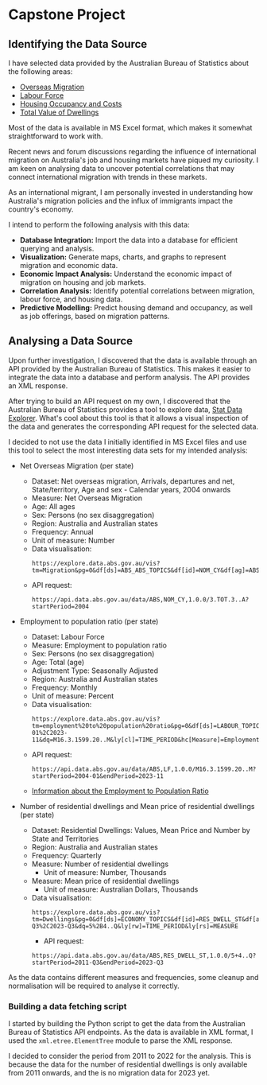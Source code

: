# Capstone Project

## Identifying the Data Source

I have selected data provided by the Australian Bureau of Statistics about the
following areas:

- [Overseas Migration](https://www.abs.gov.au/statistics/people/population/overseas-migration/2022-23-financial-year)
- [Labour Force](https://www.abs.gov.au/statistics/labour/employment-and-unemployment/labour-force-australia/nov-2023)
- [Housing Occupancy and Costs](https://www.abs.gov.au/statistics/people/housing/housing-occupancy-and-costs/2019-20)
- [Total Value of Dwellings](https://www.abs.gov.au/statistics/economy/price-indexes-and-inflation/total-value-dwellings/latest-release#:~:text=The%20number%20of%20residential%20dwellings%20in%20Australia%20rose%20by%2052%2C300,%2419%2C200%20to%20%24925%2C400%20this%20quarter.)

Most of the data is available in MS Excel format, which makes it somewhat
straightforward to work with.

Recent news and forum discussions regarding the influence of international
migration on Australia's job and housing markets have piqued my curiosity. I am
keen on analysing data to uncover potential correlations that may connect
international migration with trends in these markets.

As an international migrant, I am personally invested in understanding how
Australia's migration policies and the influx of immigrants impact the country's
economy.

I intend to perform the following analysis with this data:

- **Database Integration:** Import the data into a database for efficient
  querying and analysis.
- **Visualization:** Generate maps, charts, and graphs to represent migration
  and economic data.
- **Economic Impact Analysis:** Understand the economic impact of migration on
  housing and job markets.
- **Correlation Analysis:** Identify potential correlations between migration,
  labour force, and housing data.
- **Predictive Modelling:** Predict housing demand and occupancy, as well as job
  offerings, based on migration patterns.

## Analysing a Data Source

Upon further investigation, I discovered that the data is available through an
API provided by the Australian Bureau of Statistics. This makes it easier to
integrate the data into a database and perform analysis. The API provides an XML
response.

After trying to build an API request on my own, I discovered that the Australian
Bureau of Statistics provides a tool to explore data,
[Stat Data Explorer](https://explore.data.abs.gov.au/). What's cool about this
tool is that it allows a visual inspection of the data and generates the
corresponding API request for the selected data.

I decided to not use the data I initially identified in MS Excel files and use
this tool to select the most interesting data sets for my intended analysis:

- Net Overseas Migration (per state)

  - Dataset: Net overseas migration, Arrivals, departures and net,
    State/territory, Age and sex - Calendar years, 2004 onwards
  - Measure: Net Overseas Migration
  - Age: All ages
  - Sex: Persons (no sex disaggregation)
  - Region: Australia and Australian states
  - Frequency: Annual
  - Unit of measure: Number
  - Data visualisation:
    ```
    https://explore.data.abs.gov.au/vis?tm=Migration&pg=0&df[ds]=ABS_ABS_TOPICS&df[id]=NOM_CY&df[ag]=ABS&df[vs]=1.0.0&pd=2004%2C&dq=3.TOT.3..A&ly[cl]=TIME_PERIOD
    ```
  - API request:
    ```
    https://api.data.abs.gov.au/data/ABS,NOM_CY,1.0.0/3.TOT.3..A?startPeriod=2004
    ```

- Employment to population ratio (per state)

  - Dataset: Labour Force
  - Measure: Employment to population ratio
  - Sex: Persons (no sex disaggregation)
  - Age: Total (age)
  - Adjustment Type: Seasonally Adjusted
  - Region: Australia and Australian states
  - Frequency: Monthly
  - Unit of measure: Percent
  - Data visualisation:
    ```
    https://explore.data.abs.gov.au/vis?tm=employment%20to%20population%20ratio&pg=0&df[ds]=LABOUR_TOPICS&df[id]=LF&df[ag]=ABS&df[vs]=1.0.0&pd=2004-01%2C2023-11&dq=M16.3.1599.20..M&ly[cl]=TIME_PERIOD&hc[Measure]=Employment%20to%20population%20ratio&fs[0]=Labour%2C0%7CEmployment%20and%20unemployment%23EMPLOYMENT_UNEMPLOYMENT%23&fc=Labour
    ```
  - API request:
    ```
    https://api.data.abs.gov.au/data/ABS,LF,1.0.0/M16.3.1599.20..M?startPeriod=2004-01&endPeriod=2023-11
    ```
  - [Information about the Employment to Population Ratio](https://www.investopedia.com/terms/e/employment_to_population_ratio.asp)

- Number of residential dwellings and Mean price of residential dwellings (per
  state)
  - Dataset: Residential Dwellings: Values, Mean Price and Number by State and
    Territories
  - Region: Australia and Australian states
  - Frequency: Quarterly
  - Measure: Number of residential dwellings
    - Unit of measure: Number, Thousands
  - Measure: Mean price of residential dwellings
    - Unit of measure: Australian Dollars, Thousands
  - Data visualisation:
    ```
    https://explore.data.abs.gov.au/vis?tm=Dwellings&pg=0&df[ds]=ECONOMY_TOPICS&df[id]=RES_DWELL_ST&df[ag]=ABS&df[vs]=1.0.0&pd=2011-Q3%2C2023-Q3&dq=5%2B4..Q&ly[rw]=TIME_PERIOD&ly[rs]=MEASURE
    ```
    - API request:
    ```
    https://api.data.abs.gov.au/data/ABS,RES_DWELL_ST,1.0.0/5+4..Q?startPeriod=2011-Q3&endPeriod=2023-Q3
    ```

As the data contains different measures and frequencies, some cleanup and
normalisation will be required to analyse it correctly.

### Building a data fetching script

I started by building the Python script to get the data from the Australian
Bureau of Statistics API endpoints. As the data is available in XML format, I
used the `xml.etree.ElementTree` module to parse the XML response.

I decided to consider the period from 2011 to 2022 for the analysis. This is
because the data for the number of residential dwellings is only available from
2011 onwards, and the is no migration data for 2023 yet.
